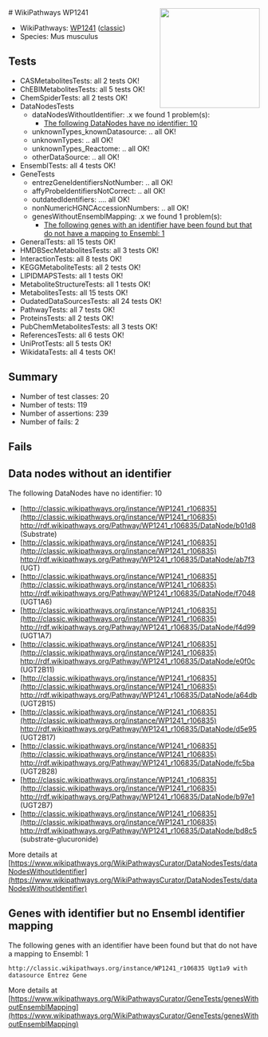 <img style="float: right; width: 200px" src="https://upload.wikimedia.org/wikipedia/commons/thumb/8/83/Wplogo_with_text_500.png/640px-Wplogo_with_text_500.png" />
# WikiPathways WP1241

* WikiPathways: [WP1241](https://wikipathways.org/pathways/WP1241) ([classic](https://classic.wikipathways.org/instance/WP1241))
* Species: Mus musculus
## Tests
* CASMetabolitesTests: all 2 tests OK!
* ChEBIMetabolitesTests: all 5 tests OK!
* ChemSpiderTests: all 2 tests OK!
* DataNodesTests
    * dataNodesWithoutIdentifier: .x we found 1 problem(s):
        * [The following DataNodes have no identifier: 10](#8792c490)
    * unknownTypes_knownDatasource: .. all OK!
    * unknownTypes: .. all OK!
    * unknownTypes_Reactome: .. all OK!
    * otherDataSource: .. all OK!
* EnsemblTests: all 4 tests OK!
* GeneTests
    * entrezGeneIdentifiersNotNumber: .. all OK!
    * affyProbeIdentifiersNotCorrect: .. all OK!
    * outdatedIdentifiers: .... all OK!
    * nonNumericHGNCAccessionNumbers: .. all OK!
    * genesWithoutEnsemblMapping: .x we found 1 problem(s):
        * [The following genes with an identifier have been found but that do not have a mapping to Ensembl: 1](#40286d83)
* GeneralTests: all 15 tests OK!
* HMDBSecMetabolitesTests: all 3 tests OK!
* InteractionTests: all 8 tests OK!
* KEGGMetaboliteTests: all 2 tests OK!
* LIPIDMAPSTests: all 1 tests OK!
* MetaboliteStructureTests: all 1 tests OK!
* MetabolitesTests: all 15 tests OK!
* OudatedDataSourcesTests: all 24 tests OK!
* PathwayTests: all 7 tests OK!
* ProteinsTests: all 2 tests OK!
* PubChemMetabolitesTests: all 3 tests OK!
* ReferencesTests: all 6 tests OK!
* UniProtTests: all 5 tests OK!
* WikidataTests: all 4 tests OK!


## Summary

* Number of test classes: 20
* Number of tests: 119
* Number of assertions: 239
* Number of fails: 2

## Fails

<a name="8792c490" />

## Data nodes without an identifier

The following DataNodes have no identifier: 10

* [http://classic.wikipathways.org/instance/WP1241_r106835](http://classic.wikipathways.org/instance/WP1241_r106835) http://rdf.wikipathways.org/Pathway/WP1241_r106835/DataNode/b01d8 (Substrate)
* [http://classic.wikipathways.org/instance/WP1241_r106835](http://classic.wikipathways.org/instance/WP1241_r106835) http://rdf.wikipathways.org/Pathway/WP1241_r106835/DataNode/ab7f3 (UGT)
* [http://classic.wikipathways.org/instance/WP1241_r106835](http://classic.wikipathways.org/instance/WP1241_r106835) http://rdf.wikipathways.org/Pathway/WP1241_r106835/DataNode/f7048 (UGT1A6)
* [http://classic.wikipathways.org/instance/WP1241_r106835](http://classic.wikipathways.org/instance/WP1241_r106835) http://rdf.wikipathways.org/Pathway/WP1241_r106835/DataNode/f4d99 (UGT1A7)
* [http://classic.wikipathways.org/instance/WP1241_r106835](http://classic.wikipathways.org/instance/WP1241_r106835) http://rdf.wikipathways.org/Pathway/WP1241_r106835/DataNode/e0f0c (UGT2B11)
* [http://classic.wikipathways.org/instance/WP1241_r106835](http://classic.wikipathways.org/instance/WP1241_r106835) http://rdf.wikipathways.org/Pathway/WP1241_r106835/DataNode/a64db (UGT2B15)
* [http://classic.wikipathways.org/instance/WP1241_r106835](http://classic.wikipathways.org/instance/WP1241_r106835) http://rdf.wikipathways.org/Pathway/WP1241_r106835/DataNode/d5e95 (UGT2B17)
* [http://classic.wikipathways.org/instance/WP1241_r106835](http://classic.wikipathways.org/instance/WP1241_r106835) http://rdf.wikipathways.org/Pathway/WP1241_r106835/DataNode/fc5ba (UGT2B28)
* [http://classic.wikipathways.org/instance/WP1241_r106835](http://classic.wikipathways.org/instance/WP1241_r106835) http://rdf.wikipathways.org/Pathway/WP1241_r106835/DataNode/b97e1 (UGT2B7)
* [http://classic.wikipathways.org/instance/WP1241_r106835](http://classic.wikipathways.org/instance/WP1241_r106835) http://rdf.wikipathways.org/Pathway/WP1241_r106835/DataNode/bd8c5 (substrate-glucuronide)


More details at [https://www.wikipathways.org/WikiPathwaysCurator/DataNodesTests/dataNodesWithoutIdentifier](https://www.wikipathways.org/WikiPathwaysCurator/DataNodesTests/dataNodesWithoutIdentifier)

<a name="40286d83" />

## Genes with identifier but no Ensembl identifier mapping

The following genes with an identifier have been found but that do not have a mapping to Ensembl: 1
```
http://classic.wikipathways.org/instance/WP1241_r106835 Ugt1a9 with datasource Entrez Gene
```

More details at [https://www.wikipathways.org/WikiPathwaysCurator/GeneTests/genesWithoutEnsemblMapping](https://www.wikipathways.org/WikiPathwaysCurator/GeneTests/genesWithoutEnsemblMapping)

